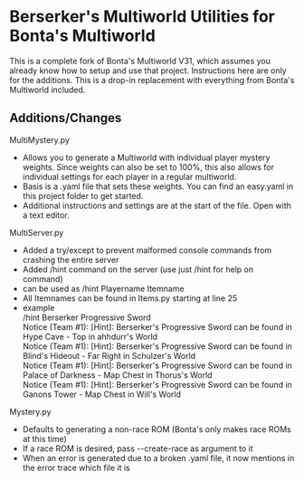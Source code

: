 Berserker's Multiworld Utilities for Bonta's Multiworld
=======================================================

This is a complete fork of Bonta's Multiworld V31, which assumes you already know how to setup and use that project. Instructions here are only for the additions.
This is a drop-in replacement with everything from Bonta's Multiworld included.

Additions/Changes
-----------------

MultiMystery.py
 * Allows you to generate a Multiworld with individual player mystery weights. Since weights can also be set to 100%, this also allows for individual settings for each player in a regular multiworld.
 * Basis is a .yaml file that sets these weights. You can find an easy.yaml in this project folder to get started.
 * Additional instructions and settings are at the start of the file. Open with a text editor.
 
 MultiServer.py
  * Added a try/except to prevent malformed console commands from crashing the entire server
  * Added /hint command on the server (use just /hint for help on command)
  * can be used as /hint Playername Itemname
  * All Itemnames can be found in Items.py starting at line 25
  * example  
/hint Berserker Progressive Sword  
Notice (Team #1): [Hint]: Berserker's Progressive Sword can be found in Hype Cave - Top in ahhdurr's World  
Notice (Team #1): [Hint]: Berserker's Progressive Sword can be found in Blind's Hideout - Far Right in Schulzer's World  
Notice (Team #1): [Hint]: Berserker's Progressive Sword can be found in Palace of Darkness - Map Chest in Thorus's World  
Notice (Team #1): [Hint]: Berserker's Progressive Sword can be found in Ganons Tower - Map Chest in Will's World  

Mystery.py
 * Defaults to generating a non-race ROM (Bonta's only makes race ROMs at this time)
 * If a race ROM is desired, pass --create-race as argument to it
 * When an error is generated due to a broken .yaml file, it now mentions in the error trace which file it is